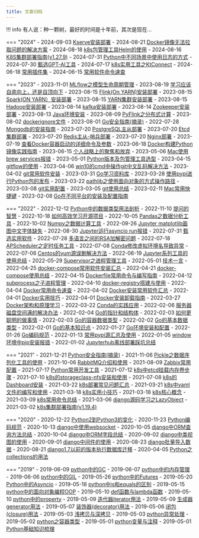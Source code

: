 ```yaml
---
title: 文章归档
---
```

!!! info
    有人说：种一颗树，最好的时间是十年前，其次是现在...

=== "2024"
    - 2024-09-03 [ Kserve安装部署](./notehub/mlops/kserve_deploy.md)
    - 2024-08-21 [Docker镜像无法拉取问题的解决方案](./notehub/cloud_native/docker/docker_image_pull_problem_for_solution.md)
    - 2024-08-18 [k8s包管理工具Helm的使用](./notehub/cloud_native/k8s/helm_usage.md)
    - 2024-08-16 [K8S集群部署指南(v1.27.9)](./notehub/cloud_native/k8s/kubeadm_deploy_k8s_cluster_v1279.md)
    - 2024-07-31 [Python中不同场景中使用日志的方式](./python/pybestpractices/py_logger_usage.md)
    - 2024-07-30 [甄选GPT-AI工具](./toolbox/tools_ai.md)
    - 2024-07-17 [k8s实用工具之KtConnect](./notehub/cloud_native/k8s/ktconnect_usage.md) 
    - 2024-06-18 [常用插件集](./toolbox/tools_plugin.md)
    - 2024-06-15 [常用软件命令速查](./toolbox/tools_cheatsheet.md)

=== "2023"
    - 2023-11-01 [MLflow之模型生命周期管理](./python/pylibs/mlflow.md)
    - 2023-08-19 [学习应该自底向上，还是自顶向下](./thinking/posts/06_learn_top2down_or_bottom2up.md) 
    - 2023-08-15 [Flink(On YARN)安装部署](./toolbox/dev_software/flink_on_yarn.md)
    - 2023-08-15 [Spark(ON YARN）安装部署](./toolbox/dev_software/spark_on_yarn.md)
    - 2023-08-15 [YARN集群安装部署](./toolbox/dev_software/YARN.md)
    - 2023-08-15 [Hadoop安装部署](./toolbox/dev_software/hadoop.md)
    - 2023-08-14 [kafka安装部署](./toolbox/dev_software/kafka.md)
    - 2023-08-14 [Zookeeper安装部署](./toolbox/dev_software/zookeeper.md)
    - 2023-08-13 [Java环境安装](./toolbox/dev_software/java.md)
    - 2023-08-09 [PyFlink之分布式计算](./python/pylibs/pyflink.md)
    - 2023-08-02 [dockerignore文件](./notehub/cloud_native/docker/dockerignore_template.md)
    - 2023-08-01 [Go安全指南(摘录)](./golang/gobestpractices/go_security_guide.md)
    - 2022-07-28 [Mongodb的安装指南](./toolbox/dev_software/mongodb.md)
    - 2023-07-20 [PostgreSQL主从部署](./toolbox/dev_software/postgresql.md)
    - 2023-07-20 [Etcd集群部署](./toolbox/dev_software/etcd.md)
    - 2023-07-20 [Redis主从-哨兵部署](./toolbox/dev_software/redis.md)
    - 2023-07-20 [Nginx部署](./toolbox/dev_software/nginx.md)
    - 2023-07-19 [查看Docker容器启动的详细命令及参数](./notehub/cloud_native/docker/docker_detail_commands.md)
    - 2023-06-18 [Docker构建Python镜像实践指南](./python/pybestpractices/docker_build_python_image.md)
    - 2023-06-15 [个人战略上的聚焦和放弃](./thinking/posts/05_personal_focus_and_abandon.md) 
    - 2023-05-06 [Mac使用brew services报错](./notehub/solution/opshub/mac_brew_service_error_solution.md)
    - 2023-05-01 [Python版本及包管理工具选型](./python/pybestpractices/env_package_selection.md)
    - 2023-04-15 [gitflow的使用](./toolbox/git/gitflow_usage.md)
    - 2023-04-06 [ win10的cmd中操作git中文乱码解决方法](./notehub/solution/opshub/win10_git_chinese_solution.md)
    - 2023-04-02 [git常用软件安装](./toolbox/git/git_common_install.md)
    - 2023-03-31 [Go学习资料库](./golang/go_learn_docs.md)
    - 2023-03-28 [使用pypi进行Python包的发布](./python/pybestpractices/pypi_python_pkg_publish.md)
    - 2023-03-22 [pathlib之使用面向对象的方式操作路径](./python/pylibs/pathlib.md)
    - 2023-03-08 [git实用配置](./toolbox/git/git_config.md)
    - 2023-03-05 [git使用总结](./toolbox/git/git_usage_summary.md)
    - 2023-02-11 [Mac常用快捷键](./toolbox/macos_quickly_key.md)
    - 2023-02-08 [ Go在不同平台的安装及配置指南](./golang/gobestpractices/go_install_guide.md)
    

=== "2022"
    - 2022-12-12 [Python中的数据类型用法剖析](./python/pybestpractices/py_data_struct_summary.md)
    - 2022-11-10 [提问的智慧](./thinking/posts/04_wisdom_of_asking_questions.md)
    - 2022-10-18 [如何高效学习开源项目](./thinking/posts/03_learn_open_source_project.md) 
    - 2022-10-05 [Pandas之数据分析工具](./python/pylibs/pandas.md)
    - 2022-10-02 [Numpy之数据计算工具](./python/pylibs/numpy.md)
    - 2022-09-26 [Jupyter matplotlib画图中文字体缺失](./notehub/solution/bughub/jupyter_matplotlib_font_bug.md)
    - 2022-08-30 [Jupyter运行asyncio run报错](./notehub/solution/bughub/jupyter_asyncio_run_bug.md)
    - 2022-07-31 [甄选实用软件](./toolbox/tools_common.md)
    - 2022-07-28 [多语言之间的RSA加解密问题](./notehub/solution/bughub/rsa_encryption_bug.md)
    - 2022-07-18 [APScheduler之定时任务工具](./python/pylibs/apscheduler.md)
    - 2022-07-08 [Conda修改虚拟环境名导致异常](./notehub/solution/bughub/conda_rename_env_bug.md)
    - 2022-07-06 [Centos的yum源误删解决方法](./notehub/solution/opshub/centos_yum_source_delete_solution.md)
    - 2022-06-19 [Jupyter系列工具的使用总结](./python/pybestpractices/jupyter_tool_usage.md)
    - 2022-05-29 [Supervisor之进程管理工具](./python/pylibs/supervisor.md)
    - 2022-05-01 [技术一言](./thinking/posts/02_tech_yiyan.md)
    - 2022-04-25 [docker-compose常用软件安装汇总](./notehub/cloud_native/dockercompose/docker_compose_software_usage.md)
    - 2022-04-21 [docker-compose使用总结](./notehub/cloud_native/dockercompose/docker_compose_summary.md)
    - 2022-04-15 [Dockerfile常用命令与编写指南](./notehub/cloud_native/docker/dockerifle_guide.md)
    - 2022-04-12 [subprocess之子进程管理](./python/pylibs/subprocess.md)
    - 2022-04-10 [docker-registry搭建与使用](./notehub/cloud_native/docker/docker_registry_usage.md)
    - 2022-04-04 [Docker常用命令速查](./notehub/cloud_native/docker/docker_command.md)
    - 2022-04-02 [Docker安装常用软件汇总](./notehub/cloud_native/docker/docker_common_software_install.md)
    - 2022-04-01 [Docker实用技巧](./notehub/cloud_native/docker/docker_practical_skills.md)
    - 2022-04-01 [Docker安装卸载指南](./notehub/cloud_native/docker/docker_install_guide.md)
    - 2022-03-27 [Docker架构和原理学习](./notehub/cloud_native/docker/docker_arch_and_principle.md)
    - 2022-03-22 [Conda的实践应用](./python/pybestpractices/conda_usage.md)
    - 2022-02-06 [服务器磁盘空间满的解决办法](./notehub/solution/opshub/server_disk_full_solution.md)
    - 2022-02-04 [Go的指针和结构体](./golang/gosyntax/go_point.md)
    - 2022-02-03 [如何更聪明的做事情](./thinking/posts/01_smart_to_do_things.md) 
    - 2022-02-03 [Go的容器数据类型](./golang/gosyntax/go_data_type.md)
    - 2022-02-02 [Go的基本数据类型](./golang/gosyntax/go_data_type.md)
    - 2022-02-01 [Go的基本知识点](./golang/gosyntax/go_basics.md)
    - 2022-01-27 [Go环境安装和配置](./golang/gobestpractices/go_install_guide_2.md)
    - 2022-01-26 [Go编码规范](./golang/gobestpractices/go_code_standard.md)
    - 2022-01-13 [常用pypi源汇总及使用](./python/pybestpractices/pypi_source_usage.md)
    - 2022-01-05 [ window环境中pip安装报错](./notehub/solution/bughub/window_install_pip_bug.md)
    - 2022-01-02 [Jupyterhub离线部署踩坑总结](./notehub/solution/bughub/jupyterhub_deploy_bug.md)

=== "2021"
    - 2021-12-21 [Python安全指南(摘录)](./python/pybestpractices/py_security_guide.md)
    - 2021-11-06 [Pickle之数据序列化工具的使用](./python/pylibs/pickle.md)
    - 2021-10-06 [RabbitMQ介绍和使用](./toolbox/dev_software/rabbitmq.md)
    - 2021-08-09 [Zabbix常用配置](./toolbox/dev_software/zabbix.md)
    - 2021-07-17 [Python常用开发工具](./python/pybestpractices/py_dev_tool_selection.md)
    - 2021-07-12 [k8s中etcd挂载内存卷步骤](./notehub/cloud_native/k8s/k8s_ectd_mount_memo.md)
    - 2021-07-10 [k8s的storageclass-nfs安装和使用](./notehub/cloud_native/k8s/k8s_storageclass_nfs.md)
    - 2021-07-08 [k8s的Dashboard安装](./notehub/cloud_native/k8s/k8s_dashboard.md)
    - 2021-03-22 [k8s部署常见问题汇总](./notehub/cloud_native/k8s/k8s_common_qa.md)
    - 2021-03-21 [k8s中yaml文件的编写和使用](./notehub/cloud_native/k8s/yaml_usage.md)
    - 2021-03-18 [k8s实用小技巧](./notehub/cloud_native/k8s/k8s_usage_skills.md)
    - 2021-03-18 [k8s核心概念](./notehub/cloud_native/k8s/k8s_core_name.md)
    - 2021-03-09 [k8s常用命令总结](./notehub/cloud_native/k8s/k8s_common_cmd.md)
    - 2021-03-06 [django源码学习之LazyObject](./python/django/django_lazyobject_analysis.md)
    - 2021-03-02 [k8s集群部署指南(v1.19.4)](./notehub/cloud_native/k8s/kubeadm_deploy_k8s_cluster_v1194.md) 

=== "2020"
    - 2020-12-22 [Python2到Python3的变化](./python/pybestpractices/py2_py3_update.md)
    - 2020-11-23 [Python编码规范](./python/pybestpractices/coding_standard.md)
    - 2020-10-13 [django中使用websocket](./python/django/django_websocket_usage.md)
    - 2020-10-05 [django中ORM查询方法总结](./python/django/django_orm_query.md)
    - 2020-10-04 [django中ORM字段总结](./python/django/django_orm_fields.md)
    - 2020-09-02 [django中类视图的使用](./python/django/django_class_view_usage.md)
    - 2020-09-01 [django中间件的使用](./python/django/django_middleware_usage.md)
    - 2020-08-23 [django批量导入数据](./python/django/django_bulk_create.md)
    - 2020-08-21 [django1.7以前的版本执行数据库迁移](./python/django/django_17_db_migrate.md)
    - 2020-04-05 [Python之collections的用法](./python/pylibs/collections.md)

=== "2019"
    - 2019-06-09 [python中的GC](./python/pysyntax/py_gc.md)
    - 2019-06-07 [python中的内存管理](./python/pysyntax/py_mem_manage.md)
    - 2019-06-06 [python中的GIL](./python/pysyntax/py_gc.md)
    - 2019-05-26 [python中的Futures](./python/pysyntax/futures.md)
    - 2019-05-20 [Python中的Asyncio](./python/pysyntax/asyncio.md)
    - 2019-05-18 [python中is和equals的区别](./python/pysyntax/is_and_equals.md)
    - 2019-05-15 [python中的面向对象编程OOP](./python/pysyntax/oop.md)
    - 2019-05-10 [def函数与lambda函数](./python/pysyntax/def_and_lambda.md)
    - 2019-05-10 [python中的property](./python/pysyntax/property.md)
    - 2019-05-09 [迭代器iterator用法](./python/pysyntax/iterator.md)
    - 2019-05-09 [生成器generator用法](./python/pysyntax/generator.md)
    - 2019-05-07 [装饰器(decorator)用法](./python/pysyntax/decorator.md)
    - 2019-05-06 [闭包(closure)用法](./python/pysyntax/closure.md)
    - 2019-05-03 [浅拷贝与深拷贝](./python/pysyntax/deep_copy.md)
    - 2019-05-03 [python异常处理](./python/pysyntax/exception.md)
    - 2019-05-02 [python之容器类型](./python/pysyntax/list_tuple_dict.md)
    - 2019-05-01 [python变量与注释](./python/pysyntax/variable_comment.md)
    - 2019-05-01 [Python基础知识梳理](./python/pysyntax/py_basics.md)
   